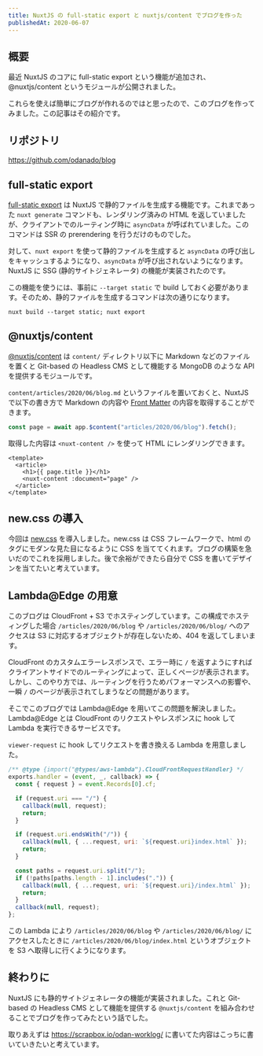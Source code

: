 ```yaml
---
title: NuxtJS の full-static export と nuxtjs/content でブログを作った
publishedAt: 2020-06-07
---
```


## 概要

最近 NuxtJS のコアに full-static export という機能が追加され、@nuxtjs/content というモジュールが公開されました。

これらを使えば簡単にブログが作れるのではと思ったので、このブログを作ってみました。この記事はその紹介です。

## リポジトリ

https://github.com/odanado/blog

## full-static export

[full-static export](https://github.com/nuxt/nuxt.js/pull/6159) は NuxtJS で静的ファイルを生成する機能です。これまであった `nuxt generate` コマンドも、レンダリング済みの HTML を返していましたが、クライアントでのルーティング時に `asyncData` が呼ばれていました。このコマンドは SSR の prerendering を行うだけのものでした。

対して、`nuxt export` を使って静的ファイルを生成すると `asyncData` の呼び出しをキャッシュするようになり、`asyncData` が呼び出されないようになります。NuxtJS に SSG (静的サイトジェネレータ) の機能が実装されたのです。

この機能を使うには、事前に `--target static` で build しておく必要があります。そのため、静的ファイルを生成するコマンドは次の通りになります。

```console
nuxt build --target static; nuxt export
```

## @nuxtjs/content

[@nuxtjs/content](https://content.nuxtjs.org/) は `content/` ディレクトリ以下に Markdown などのファイルを置くと Git-based の Headless CMS として機能する MongoDB のような API を提供するモジュールです。

`content/articles/2020/06/blog.md` というファイルを置いておくと、NuxtJS で以下の書き方で Markdown の内容や [Front Matter](https://jekyllrb.com/docs/front-matter/) の内容を取得することができます。

```js
const page = await app.$content("articles/2020/06/blog").fetch();
```

取得した内容は `<nuxt-content />` を使って HTML にレンダリングできます。

```vue
<template>
  <article>
    <h1>{{ page.title }}</h1>
    <nuxt-content :document="page" />
  </article>
</template>
```

## new.css の導入

今回は [new.css](https://newcss.net/) を導入しました。new.css は CSS フレームワークで、html のタグにモダンな見た目になるように CSS を当ててくれます。ブログの構築を急いだのでこれを採用しました。後で余裕ができたら自分で CSS を書いてデザインを当てたいと考えています。

## Lambda@Edge の用意

このブログは CloudFront + S3 でホスティングしています。この構成でホスティングした場合 `/articles/2020/06/blog` や `/articles/2020/06/blog/` へのアクセスは S3 に対応するオブジェクトが存在しないため、404 を返してしまいます。

CloudFront のカスタムエラーレスポンスで、エラー時に `/` を返すようにすればクライアントサイドでのルーティングによって、正しくページが表示されます。しかし、このやり方では、ルーティングを行うためパフォーマンスへの影響や、一瞬 `/` のページが表示されてしまうなどの問題があります。

そこでこのブログでは Lambda@Edge を用いてこの問題を解決しました。Lambda@Edge とは CloudFront のリクエストやレスポンスに hook して Lambda を実行できるサービスです。

`viewer-request` に hook してリクエストを書き換える Lambda を用意しました。

```js
/** @type {import("@types/aws-lambda").CloudFrontRequestHandler} */
exports.handler = (event, _, callback) => {
  const { request } = event.Records[0].cf;

  if (request.uri === "/") {
    callback(null, request);
    return;
  }

  if (request.uri.endsWith("/")) {
    callback(null, { ...request, uri: `${request.uri}index.html` });
    return;
  }

  const paths = request.uri.split("/");
  if (!paths[paths.length - 1].includes(".")) {
    callback(null, { ...request, uri: `${request.uri}/index.html` });
    return;
  }
  callback(null, request);
};
```

この Lambda により `/articles/2020/06/blog` や `/articles/2020/06/blog/` にアクセスしたときに `/articles/2020/06/blog/index.html` というオブジェクトを S3 へ取得しに行くようになります。

## 終わりに

NuxtJS にも静的サイトジェネレータの機能が実装されました。これと Git-based の Headless CMS として機能を提供する `@nuxtjs/content` を組み合わせることでブログを作ってみたという話でした。

取りあえずは https://scrapbox.io/odan-worklog/ に書いてた内容はこっちに書いていきたいと考えています。
